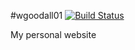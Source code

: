 #wgoodall01 [![Build Status](https://travis-ci.org/wgoodall01/portfolio.svg?branch=master)](https://travis-ci.org/wgoodall01/portfolio/)


My personal website
